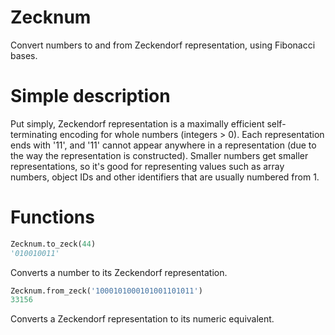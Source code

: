 # Zecknum
Convert numbers to and from Zeckendorf representation, using Fibonacci bases.

# Simple description

Put simply, Zeckendorf representation is a maximally efficient 
self-terminating encoding for whole numbers (integers > 0).  Each 
representation ends with '11', and '11' cannot appear anywhere in a 
representation (due to the way the representation is constructed).  Smaller 
numbers get smaller representations, so it's good for representing values 
such as array numbers, object IDs and other identifiers that are usually 
numbered from 1.

# Functions

```Python
Zecknum.to_zeck(44)
'010010011'
```

Converts a number to its Zeckendorf representation.

```Python
Zecknum.from_zeck('1000101000101001101011')
33156
```

Converts a Zeckendorf representation to its numeric equivalent.
